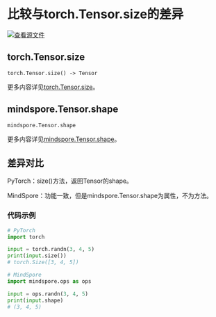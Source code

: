 # 比较与torch.Tensor.size的差异

[![查看源文件](https://mindspore-website.obs.cn-north-4.myhuaweicloud.com/website-images/master/resource/_static/logo_source.svg)](https://gitee.com/mindspore/docs/blob/master/docs/mindspore/source_zh_cn/note/api_mapping/pytorch_diff/shape.md)

## torch.Tensor.size

```text
torch.Tensor.size() -> Tensor
```

更多内容详见[torch.Tensor.size](https://pytorch.org/docs/1.8.1/tensors.html#torch.Tensor.size)。

## mindspore.Tensor.shape

```text
mindspore.Tensor.shape
```

更多内容详见[mindspore.Tensor.shape](https://www.mindspore.cn/docs/zh-CN/master/api_python/mindspore/Tensor/mindspore.Tensor.shape.html)。

## 差异对比

PyTorch：size()方法，返回Tensor的shape。

MindSpore：功能一致，但是mindspore.Tensor.shape为属性，不为方法。

### 代码示例

```python
# PyTorch
import torch

input = torch.randn(3, 4, 5)
print(input.size())
# torch.Size([3, 4, 5])

# MindSpore
import mindspore.ops as ops

input = ops.randn(3, 4, 5)
print(input.shape)
# (3, 4, 5)
```
